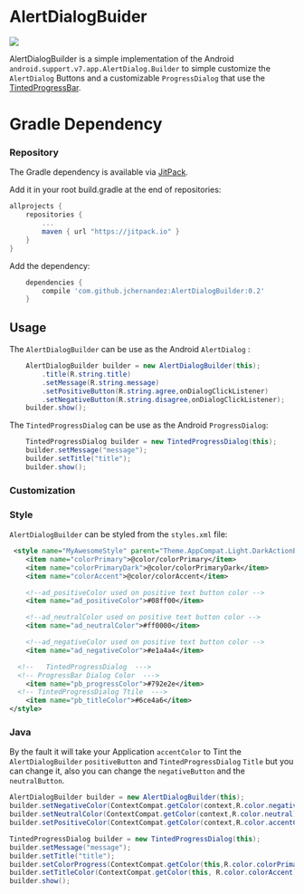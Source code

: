 # AlertDialogBuider

[![](https://jitpack.io/v/jchernandez/AlertDialogBuilder.svg)](https://jitpack.io/#jchernandez/AlertDialogBuilder)


AlertDialogBuilder is a simple implementation of the Android  `android.support.v7.app.AlertDialog.Builder` to simple customize the `AlertDialog` Buttons and a customizable `ProgressDialog` that use the [TintedProgressBar](https://github.com/jchernandez/TintedProgressBar).

# Gradle Dependency

### Repository
The Gradle dependency is available via [JitPack](https://jitpack.io/#jchernandez/AlertDialogBuilder).

Add it in your root build.gradle at the end of repositories:
```gradle
allprojects {
	repositories {
		...
		maven { url "https://jitpack.io" }
	}
}
```

 Add the dependency:
```gradle
    dependencies {
	    compile 'com.github.jchernandez:AlertDialogBuilder:0.2'
    }
```

## Usage

The `AlertDialogBuilder` can be use as the Android `AlertDialog` :

```java
    AlertDialogBuilder builder = new AlertDialogBuilder(this);
        .title(R.string.title)
        .setMessage(R.string.message)
        .setPositiveButton(R.string.agree,onDialogClickListener)
        .setNegativeButton(R.string.disagree,onDialogClickListener);
    builder.show();
```

The `TintedProgressDialog` can be use as the Android `ProgressDialog`:

```java
    TintedProgressDialog builder = new TintedProgressDialog(this);
    builder.setMessage("message");
    builder.setTitle("title");
    builder.show();
```


### Customization

### Style

`AlertDialogBuilder` can be styled from the `styles.xml` file:

```xml
 <style name="MyAwesomeStyle" parent="Theme.AppCompat.Light.DarkActionBar">
    <item name="colorPrimary">@color/colorPrimary</item>
    <item name="colorPrimaryDark">@color/colorPrimaryDark</item>
    <item name="colorAccent">@color/colorAccent</item>

    <!--ad_positiveColor used on positive text button color -->
    <item name="ad_positiveColor">#08ff00</item>

    <!--ad_neutralColor used on positive text button color -->
    <item name="ad_neutralColor">#ff0000</item>

    <!--ad_negativeColor used on positive text button color -->
    <item name="ad_negativeColor">#e1a4a4</item>

  <!--   TintedProgressDialog  --->
  <!-- ProgressBar Dialog Color  --->
    <item name="pb_progressColor">#792e2e</item>
  <!-- TintedProgressDialog Ttile  --->
    <item name="pb_titleColor">#6ce4a6</item>
</style>
```

### Java
By the fault it will take your Application `accentColor` to Tint the `AlertDialogBuilder` `positiveButton` and `TintedProgressDialog` `Title` but you can change it, also you can change the `negativeButton` and the `neutralButton`.

```java
AlertDialogBuilder builder = new AlertDialogBuilder(this);
builder.setNegativeColor(ContextCompat.getColor(context,R.color.negative));
builder.setNeutralColor(ContextCompat.getColor(context,R.color.neutral));
builder.setPositiveColor(ContextCompat.getColor(context,R.color.accentColor));
```

```java
TintedProgressDialog builder = new TintedProgressDialog(this);
builder.setMessage("message");
builder.setTitle("title");
builder.setColorProgress(ContextCompat.getColor(this,R.color.colorPrimaryDark));
builder.setTitleColor(ContextCompat.getColor(this, R.color.colorAccent));
builder.show();
```
